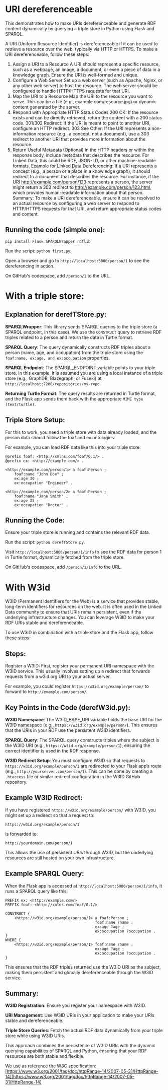 # URI dereferenceable
This demonstrates how to make URIs dereferenceable and generate RDF content dynamically by querying a triple store in Python using Flask and SPARQL.

A URI (Uniform Resource Identifier) is dereferenceable if it can be used to retrieve a resource over the web, typically via HTTP or HTTPS. To make a URI dereferenceable, follow these steps:

1. Assign a URI to a Resource
A URI should represent a specific resource, such as a webpage, an image, a document, or even a piece of data in a knowledge graph. Ensure the URI is well-formed and unique.
2. Configure a Web Server
Set up a web server (such as Apache, Nginx, or any other web server) to host the resource.
The web server should be configured to handle HTTP/HTTPS requests for that URI.
3. Map the URI to a Resource
Map the URI to the resource you want to serve. This can be a file (e.g., example.com/resource.jpg) or dynamic content generated by the server.
4. Respond with Appropriate HTTP Status Codes
200 OK: If the resource exists and can be directly retrieved, return the content with a 200 status code.
301/302 Redirect: If the URI is meant to point to another URI, configure an HTTP redirect.
303 See Other: If the URI represents a non-information resource (e.g., a concept, not a document), use a 303 redirect to another URI that provides more information about the resource.
5. Return Useful Metadata (Optional)
In the HTTP headers or within the response body, include metadata that describes the resource. For Linked Data, this could be RDF, JSON-LD, or other machine-readable formats.
Example for Linked Data Dereferencing:
If a URI represents a concept (e.g., a person or a place in a knowledge graph), it should redirect to a document that describes the resource.
For instance, if the URI http://example.com/person/123 represents a person, the server might return a 303 redirect to http://example.com/person/123.html, which provides human-readable information about that person.
Summary:
To make a URI dereferenceable, ensure it can be resolved to an actual resource by configuring a web server to respond to HTTP/HTTPS requests for that URI, and return appropriate status codes and content.

## Running the code (simple one):
```
pip install Flask SPARQLWrapper rdflib
```
Run the script: ```python first.py```.

Open a browser and go to ```http://localhost:5000/person/1``` to see the dereferencing in action.

On GitHub's codespace, add ```/person/1``` to the URL.

# With a triple store:
## Explanation for derefTStore.py:
**SPARQLWrapper**: This library sends SPARQL queries to the triple store (a SPARQL endpoint, in this case). We use the ```CONSTRUCT``` query to retrieve RDF triples related to a person and return the data in Turtle format.

**SPARQL Query**: The query dynamically constructs RDF triples about a person (name, age, and occupation) from the triple store using the ```foaf:name, ex:age, and ex:occupation``` properties.

**SPARQL Endpoint**: The SPARQL_ENDPOINT variable points to your triple store. In this example, it is assumed you are using a local instance of a triple store (e.g., GraphDB, Blazegraph, or Fuseki) at ```http://localhost:7200/repositories/my-repo```.

**Returning Turtle Format**: The query results are returned in Turtle format, and the Flask app sends them back with the appropriate ```MIME type (text/turtle)```.

## Triple Store Setup:
For this to work, you need a triple store with data already loaded, and the person data should follow the foaf and ex ontologies. 

For example, you can load RDF data like this into your triple store:
```
@prefix foaf: <http://xmlns.com/foaf/0.1/> .
@prefix ex: <http://example.com/> .

<http://example.com/person/1> a foaf:Person ;
    foaf:name "John Doe" ;
    ex:age 30 ;
    ex:occupation "Engineer" .

<http://example.com/person/2> a foaf:Person ;
    foaf:name "Jane Smith" ;
    ex:age 25 ;
    ex:occupation "Doctor" .
```
## Running the Code:
Ensure your triple store is running and contains the relevant RDF data.

Run the script: ```python derefTStore.py```.

Visit ```http://localhost:5000/person/1/info``` to see the RDF data for person 1 in Turtle format, dynamically fetched from the triple store.

On GitHub's codespace, add ```/person/1/info``` to the URL.

# With W3id
W3ID (Permanent Identifiers for the Web) is a service that provides stable, long-term identifiers for resources on the web. It is often used in the Linked Data community to ensure that URIs remain persistent, even if the underlying infrastructure changes. You can leverage W3ID to make your RDF URIs stable and dereferenceable.

To use W3ID in combination with a triple store and the Flask app, follow these steps:

## Steps:
Register a W3ID: First, register your permanent URI namespace with the W3ID service. This usually involves setting up a redirect that forwards requests from a w3id.org URI to your actual server.

For example, you could register ```https://w3id.org/example/person/``` to forward to ```http://example.com/person/```.

## Key Points in the Code (derefW3id.py):
**W3ID Namespace**: The W3ID_BASE_URI variable holds the base URI for the W3ID namespace (e.g., ```https://w3id.org/example/person/```). This ensures that the URIs in your RDF use the persistent W3ID identifiers.

**SPARQL Query**: The SPARQL query constructs triples where the subject is the W3ID URI (e.g., ```https://w3id.org/example/person/1```), ensuring the correct identifier is used in the RDF response.

**W3ID Redirect Setup**: You must configure W3ID so that requests to ```https://w3id.org/example/person/1``` are redirected to your Flask app’s route (e.g., ```http://yourserver.com/person/1```). This can be done by creating a ```.htaccess``` file or similar redirect configuration in the W3ID GitHub repository.

## Example W3ID Redirect:
If you have registered ```https://w3id.org/example/person/``` with W3ID, you might set up a redirect so that a request to:
```
https://w3id.org/example/person/1
```
is forwarded to:
```
http://yourdomain.com/person/1
```
This allows the use of persistent URIs through W3ID, but the underlying resources are still hosted on your own infrastructure.

## Example SPARQL Query:
When the Flask app is accessed at ```http://localhost:5000/person/1/info```, it runs a SPARQL query like this:
```
PREFIX ex: <http://example.com/>
PREFIX foaf: <http://xmlns.com/foaf/0.1/>

CONSTRUCT {
    <https://w3id.org/example/person/1> a foaf:Person ;
                                        foaf:name ?name ;
                                        ex:age ?age ;
                                        ex:occupation ?occupation .
}
WHERE {
    <https://w3id.org/example/person/1> foaf:name ?name ;
                                        ex:age ?age ;
                                        ex:occupation ?occupation .
}

```
This ensures that the RDF triples returned use the W3ID URI as the subject, making them persistent and globally dereferenceable through the W3ID service.

## Summary:
**W3ID Registration**: Ensure you register your namespace with W3ID.

**URI Management**: Use W3ID URIs in your application to make your URIs stable and dereferenceable.

**Triple Store Queries**: Fetch the actual RDF data dynamically from your triple store while using W3ID URIs.

This approach combines the persistence of W3ID URIs with the dynamic querying capabilities of SPARQL and Python, ensuring that your RDF resources are both stable and flexible.

We use as reference the W3C specification: [https://www.w3.org/2001/tag/doc/httpRange-14/2007-05-31/HttpRange-14](https://www.w3.org/2001/tag/doc/httpRange-14/2007-05-31/HttpRange-14)


